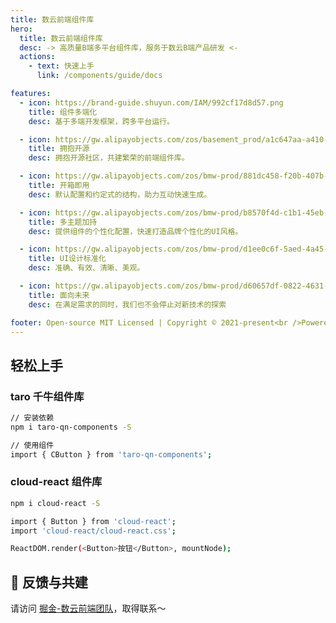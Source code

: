 ```yaml
---
title: 数云前端组件库
hero:
  title: 数云前端组件库
  desc: -> 高质量B端多平台组件库，服务于数云B端产品研发 <-
  actions:
    - text: 快速上手
      link: /components/guide/docs

features:
  - icon: https://brand-guide.shuyun.com/IAM/992cf17d8d57.png
    title: 组件多端化
    desc: 基于多端开发框架，跨多平台运行。

  - icon: https://gw.alipayobjects.com/zos/basement_prod/a1c647aa-a410-4024-8414-c9837709cb43/k7787itw_w126_h114.png
    title: 拥抱开源
    desc: 拥抱开源社区，共建繁荣的前端组件库。

  - icon: https://gw.alipayobjects.com/zos/bmw-prod/881dc458-f20b-407b-947a-95104b5ec82b/k79dm8ih_w144_h144.png
    title: 开箱即用
    desc: 默认配置和约定式的结构，助力互动快速生成。

  - icon: https://gw.alipayobjects.com/zos/bmw-prod/b8570f4d-c1b1-45eb-a1da-abff53159967/kj9t990h_w144_h144.png
    title: 多主题加持
    desc: 提供组件的个性化配置，快速打造品牌个性化的UI风格。

  - icon: https://gw.alipayobjects.com/zos/bmw-prod/d1ee0c6f-5aed-4a45-a507-339a4bfe076c/k7bjsocq_w144_h144.png
    title: UI设计标准化
    desc: 准确、有效、清晰、美观。

  - icon: https://gw.alipayobjects.com/zos/bmw-prod/d60657df-0822-4631-9d7c-e7a869c2f21c/k79dmz3q_w126_h126.png
    title: 面向未来
    desc: 在满足需求的同时，我们也不会停止对新技术的探索

footer: Open-source MIT Licensed | Copyright © 2021-present<br />Powered by 数云前端团队
---
```


## 轻松上手

### taro 千牛组件库

```bash
// 安装依赖
npm i taro-qn-components -S

// 使用组件
import { CButton } from 'taro-qn-components';

```

### cloud-react 组件库

```bash
npm i cloud-react -S

import { Button } from 'cloud-react';
import 'cloud-react/cloud-react.css';

ReactDOM.render(<Button>按钮</Button>, mountNode);

```

## 👥 反馈与共建

请访问 [掘金-数云前端团队](https://juejin.cn/user/3905936343177134)，取得联系～
